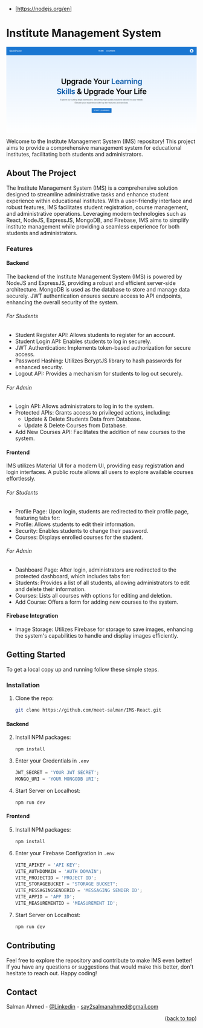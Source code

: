 <a name="readme-top"></a>

* [https://nodejs.org/en]


# Institute Management System

<img align="center" src="/Snaps//Home.png" />

Welcome to the Institute Management System (IMS) repository! This project aims to provide a comprehensive management system for educational institutes, facilitating both students and administrators.


<!-- ABOUT THE PROJECT -->
## About The Project

The Institute Management System (IMS) is a comprehensive solution designed to streamline administrative tasks and enhance student experience within educational institutes. With a user-friendly interface and robust features, IMS facilitates student registration, course management, and administrative operations. Leveraging modern technologies such as React, NodeJS, ExpressJS, MongoDB, and Firebase, IMS aims to simplify institute management while providing a seamless experience for both students and administrators.


<!-- FEATURES -->
### Features

<!-- BECKEND -->
#### Backend

The backend of the Institute Management System (IMS) is powered by NodeJS and ExpressJS, providing a robust and efficient server-side architecture. MongoDB is used as the database to store and manage data securely. JWT authentication ensures secure access to API endpoints, enhancing the overall security of the system.


###### For Students
* Student Register API: Allows students to register for an account.
* Student Login API: Enables students to log in securely.
* JWT Authentication: Implements token-based authorization for secure access.
* Password Hashing: Utilizes BcryptJS library to hash passwords for enhanced security.
* Logout API: Provides a mechanism for students to log out securely.

###### For Admin
* Login API: Allows administrators to log in to the system.
* Protected APIs: Grants access to privileged actions, including:
   - Update & Delete Students Data from Database.
   - Update & Delete Courses from Database.
* Add New Courses API: Facilitates the addition of new courses to the system.


<!-- FRONTEND -->
#### Frontend

IMS utilizes Material UI for a modern UI, providing easy registration and login interfaces. A public route allows all users to explore available courses effortlessly.


###### For Students
* Profile Page: Upon login, students are redirected to their profile page, featuring tabs for:
* Profile: Allows students to edit their information.
* Security: Enables students to change their password.
* Courses: Displays enrolled courses for the student.

###### For Admin
* Dashboard Page: After login, administrators are redirected to the protected dashboard, which includes tabs for:
* Students: Provides a list of all students, allowing administrators to edit and delete their information.
* Courses: Lists all courses with options for editing and deletion.
* Add Course: Offers a form for adding new courses to the system.


<!-- FIREBASE -->
#### Firebase Integration

* Image Storage: Utilizes Firebase for storage to save images, enhancing the system's capabilities to handle and display images efficiently.



<!-- GETTING STARTED -->
## Getting Started

To get a local copy up and running follow these simple steps.

<!-- INSTALLATION -->
### Installation

1. Clone the repo:
   ```sh
   git clone https://github.com/meet-salman/IMS-React.git
   ```

#### Backend

2. Install NPM packages:
   ```sh
   npm install
   ```
3. Enter your Credentials in `.env`
   ```js
   JWT_SECRET = 'YOUR JWT SECRET';
   MONGO_URI = 'YOUR MONGODB URI';
   ```
4. Start Server on Localhost:
   ```sh
   npm run dev
   ```

#### Frontend

5. Install NPM packages:
   ```sh
   npm install
   ```
6. Enter your Firebase Configration in `.env`
   ```js
   VITE_APIKEY = 'API KEY';
   VITE_AUTHDOMAIN = 'AUTH DOMAIN';
   VITE_PROJECTID = 'PROJECT ID';
   VITE_STORAGEBUCKET = "STORAGE BUCKET";
   VITE_MESSAGINGSENDERID = 'MESSAGING SENDER ID';
   VITE_APPID = 'APP ID';
   VITE_MEASUREMENTID = 'MEASUREMENT ID';
   ```
7. Start Server on Localhost:
   ```sh
   npm run dev
   ```


<!-- CONTRIBUTING -->
## Contributing

Feel free to explore the repository and contribute to make IMS even better! If you have any questions or suggestions that would make this better, don't hesitate to reach out. Happy coding! 


<!-- CONTACT  -->
## Contact

Salman Ahmed - [@Linkedin](https://www.linkedin.com/in/salman-ahmed-538897291/) - say2salmanahmed@gmail.com

<p align="right">(<a href="#readme-top">back to top</a>)</p>   